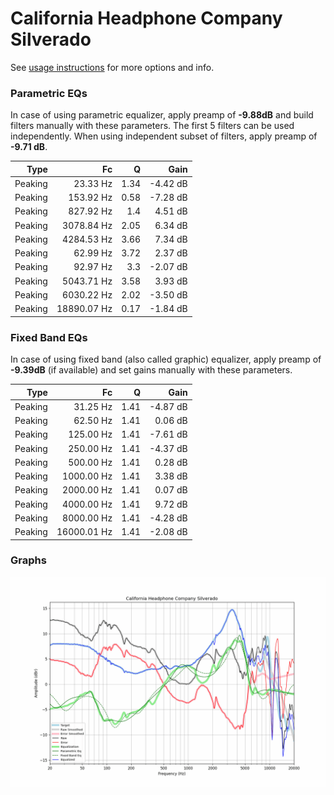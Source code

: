 # California Headphone Company Silverado
See [usage instructions](https://github.com/jaakkopasanen/AutoEq#usage) for more options and info.

### Parametric EQs
In case of using parametric equalizer, apply preamp of **-9.88dB** and build filters manually
with these parameters. The first 5 filters can be used independently.
When using independent subset of filters, apply preamp of **-9.71 dB**.

| Type    | Fc          |    Q | Gain     |
|--------:|------------:|-----:|---------:|
| Peaking | 23.33 Hz    | 1.34 | -4.42 dB |
| Peaking | 153.92 Hz   | 0.58 | -7.28 dB |
| Peaking | 827.92 Hz   | 1.4  | 4.51 dB  |
| Peaking | 3078.84 Hz  | 2.05 | 6.34 dB  |
| Peaking | 4284.53 Hz  | 3.66 | 7.34 dB  |
| Peaking | 62.99 Hz    | 3.72 | 2.37 dB  |
| Peaking | 92.97 Hz    | 3.3  | -2.07 dB |
| Peaking | 5043.71 Hz  | 3.58 | 3.93 dB  |
| Peaking | 6030.22 Hz  | 2.02 | -3.50 dB |
| Peaking | 18890.07 Hz | 0.17 | -1.84 dB |

### Fixed Band EQs
In case of using fixed band (also called graphic) equalizer, apply preamp of **-9.39dB**
(if available) and set gains manually with these parameters.

| Type    | Fc          |    Q | Gain     |
|--------:|------------:|-----:|---------:|
| Peaking | 31.25 Hz    | 1.41 | -4.87 dB |
| Peaking | 62.50 Hz    | 1.41 | 0.06 dB  |
| Peaking | 125.00 Hz   | 1.41 | -7.61 dB |
| Peaking | 250.00 Hz   | 1.41 | -4.37 dB |
| Peaking | 500.00 Hz   | 1.41 | 0.28 dB  |
| Peaking | 1000.00 Hz  | 1.41 | 3.38 dB  |
| Peaking | 2000.00 Hz  | 1.41 | 0.07 dB  |
| Peaking | 4000.00 Hz  | 1.41 | 9.72 dB  |
| Peaking | 8000.00 Hz  | 1.41 | -4.28 dB |
| Peaking | 16000.01 Hz | 1.41 | -2.08 dB |

### Graphs
![](./California%20Headphone%20Company%20Silverado.png)